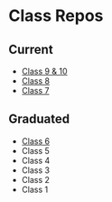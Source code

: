 # Class Repos

## Current

* [Class 9 & 10](https://hackyourfuture.be/class-9-10)
* [Class 8](https://hackyourfuture.be/class-8)
* [Class 7](https://hackyourfuture.be/class-7)

## Graduated

* [Class 6](https://github.com/HackYourFutureBelgium/class-6/tree/master/student-bios)
* Class 5
* Class 4
* Class 3
* Class 2
* Class 1

